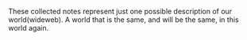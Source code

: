 These collected notes represent just one possible description of our world(wideweb). A world that is the same, and will be the same, in this world again.